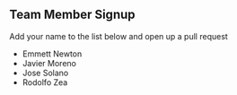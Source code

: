 Team Member Signup
------------------
Add your name to the list below and open up a pull request
- Emmett Newton
- Javier Moreno
- Jose Solano
- Rodolfo Zea
